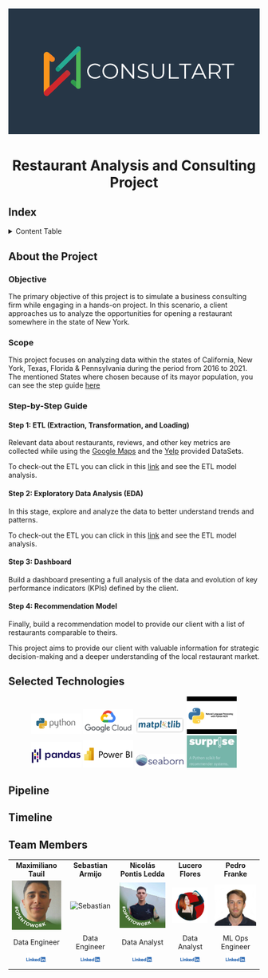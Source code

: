 # <p align="center"> <img src="Images/Logo-Horizontal.png" alt="Texto Alternativo" width="700"/> </p>

# <h1 align=center> **Restaurant Analysis and Consulting Project** </h1>

## Index

<details>
  <summary>Content Table</summary>
  <ol>
    <li><a href="#Index">Index</a></li>
    <li><a href="#about-the-project">About the Project</a></li>
    <li><a href="#selected-technologies">Selected Technologies</a></li>
    <li><a href="#Pipeline">Project Pipeline</a></li>
    <li><a href="#Timeline">Project Timeline</a></li>
    <li><a href="#team-members">Team Members</a></li>
  </ol>
</details>

## About the Project

### Objective

The primary objective of this project is to simulate a business consulting firm while engaging in a hands-on project. In this scenario, a client approaches us to analyze the opportunities for opening a restaurant somewhere in the state of New York.

### Scope

This project focuses on analyzing data within the states of California, New York, Texas, Florida & Pennsylvania during the period from 2016 to 2021. The mentioned States where chosen because of its mayor population, you can see the step guide [here](Scope.ipynb)

### Step-by-Step Guide

#### Step 1: ETL (Extraction, Transformation, and Loading)

Relevant data about restaurants, reviews, and other key metrics are collected while using the [Google Maps](https://drive.google.com/drive/folders/1Wf7YkxA0aHI3GpoHc9Nh8_scf5BbD4DA) and the [Yelp](https://drive.google.com/drive/folders/1TI-SsMnZsNP6t930olEEWbBQdo_yuIZF) provided DataSets.

To check-out the ETL you can click in this [link](/Data%20Engineering/) and see the ETL model analysis.

#### Step 2: Exploratory Data Analysis (EDA)

In this stage, explore and analyze the data to better understand trends and patterns.

To check-out the ETL you can click in this [link](/Data%20Analysis/) and see the ETL model analysis.

#### Step 3: Dashboard

Build a dashboard presenting a full analysis of the data and evolution of key performance indicators (KPIs) defined by the client.

#### Step 4: Recommendation Model

Finally, build a recommendation model to provide our client with a list of restaurants comparable to theirs.

This project aims to provide our client with valuable information for strategic decision-making and a deeper understanding of the local restaurant market.

## Selected Technologies

<p align="center">
  <img src="Images/Logos/python.jpg" alt="Logo Tecnología 1" width="100">
  <img src="Images/Logos/google_cloud.png" alt="Logo Tecnología 1" width="100">
  <img src="Images/Logos/matplotlib.png" alt="Logo Tecnología 1" width="100">
  <img src="Images/Logos/NLTK.jpg" alt="Logo Tecnología 1" width="100">
  <img src="Images/Logos/pandas.png" alt="Logo Tecnología 1" width="100">
  <img src="Images/Logos/powerbi.png" alt="Logo Tecnología 1" width="100">
  <img src="Images/Logos/seaborn.png" alt="Logo Tecnología 1" width="100">
  <img src="Images/Logos/Surprise.jpg" alt="Logo Tecnología 1" width="100">
</p>

## Pipeline



## Timeline



## Team Members

<table align="center">
  <tr>
    <td align="center"><b>Maximiliano Tauil</b></td>
    <td align="center"><b>Sebastian Armijo</b></td>
    <td align="center"><b>Nicolás Pontis Ledda</b></td>
    <td align="center"><b>Lucero Flores</b></td>
    <td align="center"><b>Pedro Franke</b></td>
  </tr>
  <tr>
    <td align="center"><img src="Images/Maxi.jpeg" alt="Maxi" width="100"/></td>
    <td align="center"><img src="Images/Sebastian.jpeg" alt="Sebastian" width="100"/></td>
    <td align="center"><img src="Images/Nico.jpeg" alt="Nico" width="100"/></td>
    <td align="center"><img src="Images/Lucero.jpeg" alt="Lucero" width="100"/></td>
    <td align="center"><img src="Images/Pedro.jpeg" alt="Pedro" width="100"/></td>
  </tr>
  <tr>
    <td align="center">Data Engineer</td>
    <td align="center">Data Engineer</td>
    <td align="center">Data Analyst</td>
    <td align="center">Data Analyst</td>
    <td align="center">ML Ops Engineer</td>
  </tr>
  <tr>
    <td align="center"><a href="https://www.linkedin.com/in/maximiliano-tauil-3a0010252/"><img src="Images/lkd.png" alt="LinkedIn" width="40"/></a></td>
    <td align="center"><a href="https://www.linkedin.com/in/maximiliano-tauil-3a0010252/"><img src="Images/lkd.png" alt="LinkedIn" width="40"/></a></td>
    <td align="center"><a href="https://www.linkedin.com/in/nicol%C3%A1s-pontis-ledda-8a8083197/"><img src="Images/lkd.png" alt="LinkedIn" width="40"/></a></td>
    <td align="center"><a href="https://www.linkedin.com/in/lucerofa/"><img src="Images/lkd.png" alt="LinkedIn" width="40"/></a></td>
    <td align="center"><a href="https://www.linkedin.com/in/pedro-franke/"><img src="Images/lkd.png" alt="LinkedIn" width="40"/></a></td>
  </tr>
</table>



